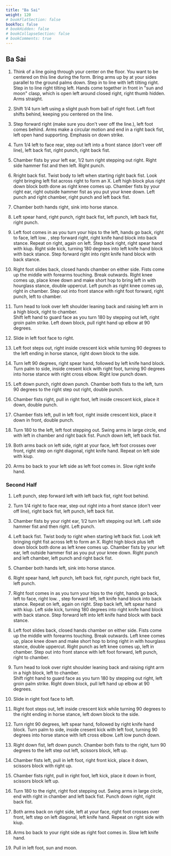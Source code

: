 ```yaml
---
title: "Ba Sai"
weight: 120
# bookFlatSection: false
bookToc: false
# bookHidden: false
# bookCollapseSection: false
# bookComments: true
---
```

## Ba Sai
1. Think of a line going through your center on the floor. You want to be centered on this line during the form. Bring arms up by at your sides parallel to the ground palms down.  Step in to line
 with left tilting right. Step in to line right
 tilting left. Hands come together in front in "sun and moon" clasp, which is open left around 
closed right, right thumb hidden. Arms straight.

2. Shift 1/4 turn left using a slight push from ball of right foot. 
Left foot shifts behind, keeping you centered on the line.

3. Step forward right (make sure you don't veer off the line.), left foot comes behind. Arms make a circular 
motion and end in a right back fist, left open hand supporting.  Emphasis on down strike.

4. Turn 1/4 left to face rear, step out left into a front stance (don't veer off line), left back
fist, right punch, right back fist. 

5. Chamber fists by your left ear, 1/2 turn right stepping out right.
Right side hammer fist and then left. Right punch.


6. Rright back fist. Twist body to left when starting right back fist.
Look right bringing left fist across right to form an X. Left
high block plus right down block both done as right knee comes up.
Chamber fists by your right ear, right outside hammer fist as you 
put your knee down. Left punch and right chamber, right punch and 
left back fist. 

7. Chamber both hands right, sink into horse stance.

8. Left spear hand, right punch, right back fist, left punch,
left back fist, right punch. 

9. Left foot comes in as you turn your hips to the left, hands go back, right to face, left low. , step forward right, right knife hand block into back stance. 
Repeat on right, again on left.
Step back right, right spear hand with kiup.  Right side kick, turning 180 
degrees into left knife hand block with back stance. Step forward right into 
right knife hand block with back stance. 

10. Right foot slides back, closed hands chamber on either side.
Fists come up the middle with forearms touching. Break outwards.
Right knee comes up, place knee down and make short hop to
bring left in with hourglass stance, double uppercut.  Left punch as right knee comes up, right in chamber.
Step out into front stance with right foot forward, right punch, left to chamber. 

11. Turn head to look over left shoulder leaning back and
raising left arm in a high block, right to chamber.  
Shift left hand to guard face as you 
turn 180 by stepping out left, right groin palm strike.  Left down block, pull right 
hand up elbow at 90 degrees. 

12. Slide in left foot face to right.

13. Left foot steps out, right inside crescent kick while turning 90 degrees to the left 
ending in horse stance, right down block to the side.  

14. Turn left 90 degrees, right spear hand, followed by left knife hand block. 
Turn palm to side, inside cresent kick with right foot, turning 90
degrees into horse stance with right cross elbow. Right low punch down. 

15. Left down punch, right down punch. Chamber both fists to the left, turn 90 degrees to the right
step out right, double punch.

16. Chamber fists right, pull in right foot, left inside crescent kick, place it down, double punch.

17. Chamber fists left, pull in left foot, right inside crescent kick, place it down in front,
double punch.

18. Turn 180 to the left, left foot stepping out.  Swing arms in 
large circle, end with left in chamber and right back fist.  Punch down left,
 left back fist.
 
19. Both arms back on left side, right at your face, left foot crosses over front, right step on right diagonal,
right knife hand. Repeat on left side with kiup.

20. Arms bo back to your left side as left foot comes in. Slow right knife hand.


### Second Half

1. Left punch, step forward left with left back fist, right foot behind.

2. Turn 1/4 right to face rear, step out right into a front stance (don't veer off line), right back
   fist, left punch, left back fist. 

3. Chamber fists by your right ear, 1/2 turn left stepping out left.
   Left side hammer fist and then right. Left punch.
    
4. Left back fist. Twist body to right when starting left back fist.
   Look left bringing right fist across left to form an X. Right
   high block plus left down block both done as left knee comes up.
   Chamber fists by your left ear, left outside hammer fist as you 
   put your knee down. Right punch and left chamber, left punch and 
   right back fist. 
    
5. Chamber both hands left, sink into horse stance.
    
6. Right spear hand, left punch, left back fist, right punch,
   right back fist, left punch. 
    
7. Right foot comes in as you turn your hips to the right, hands go back, 
   left to face, right low. , step forward left, left knife hand block 
   into back stance. 
   Repeat on left, again on right.
   Step back left, left spear hand with kiup.  Left side kick, turning 180 
   degrees into right knife hand block with back stance. 
   Step forward left into 
   left knife hand block with back stance. 

8. Left foot slides back, closed hands chamber on either side.
   Fists come up the middle with forearms touching. Break outwards.
   Left knee comes up, place knee down and make short hop to
   bring right in with hourglass stance, double uppercut.  Right punch 
   as left knee comes up, left in chamber.
   Step out into front stance with left foot forward, left punch, right to chamber. 

9. Turn head to look over right shoulder leaning back and
   raising right arm in a high block, left to chamber.  
   Shift right hand to guard face as you 
   turn 180 by stepping out right, left groin palm strike.  Right down 
   block, pull left hand up elbow at 90 degrees. 
   
10. Slide in right foot face to left.

11. Right foot steps out, left inside crescent kick while turning 90 degrees to the right 
    ending in horse stance, left down block to the side.  
    
12. Turn right 90 degrees, left spear hand, followed by right knife hand block. 
Turn palm to side, inside cresent kick with left foot, turning 90
degrees into horse stance with left cross elbow. Left low punch down. 

13. Right down fist, left down punch. Chamber both fists to the right, turn 90 degrees to the left
step out left, scissors block, left up.

14. Chamber fists left, pull in left foot, right front kick, place it down, scissors 
 block with right up.

15. Chamber fists right, pull in right foot, left kick, place it down in front,
scissors block left up.

16. Turn 180 to the right, right foot stepping out.  Swing arms in 
large circle, end with right in chamber and left back fist.  Punch down right,
 right back fist.
 
17. Both arms back on right side, left at your face, right foot crosses over front, left step on left diagonal,
left knife hand. Repeat on right side with kiup.

18. Arms bo back to your right side as right foot comes in. Slow left knife hand. 

19. Pull in left foot, sun and moon.
